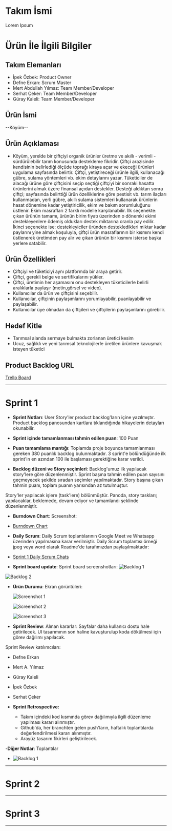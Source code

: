 # **Takım İsmi**

Lorem Ipsum

# Ürün İle İlgili Bilgiler

## Takım Elemanları

- İpek Özbek: Product Owner
- Defne Erkan: Scrum Master
- Mert Abdullah Yılmaz: Team Member/Developer
- Serhat Çeker: Team Member/Developer
- Güray Kaleli: Team Member/Developer

## Ürün İsmi

--Köyüm--

## Ürün Açıklaması

- Köyüm, yerelde bir çiftçiyi organik ürünler üretme ve akıllı - verimli - sürdürülebilir tarım konusunda destekleme fikridir. Çiftçi arazisinde kendisinin belirlediği ölçüde toprağı kiraya açar ve ekeceği ürünleri uygulama sayfasında belirtir. Çiftçi, yetiştireceği ürünle ilgili, kullanacağı gübre, sulama yöntemleri vb. ekim detaylarını yazar. Tüketiciler de alacağı ürüne göre çiftçisini seçip seçtiği çiftçiyi bir sonraki hasatta ürünlerini almak üzere finansal açıdan destekler.   Desteği aldıktan sonra çiftçi; sayfasında belirttiği ürün özelliklerine göre pestisit vb. tarım ilaçları kullanmadan, yerli gübre, akıllı sulama sistemleri kullanarak ürünlerin hasat dönemine kadar yetiştiricilik, ekim ve bakım sorumluluğunu üstlenir. Ekim masrafları 2 farklı modelle karşılanabilir. İlk seçenekte: çıkan ürünün tamamı, ürünün birim fiyatı üzerinden o dönemki ekimi destekleyenlere ödemiş oldukları destek miktarına oranla pay edilir. İkinci seçenekte ise: destekleyiciler üründen destekledikleri miktar kadar paylarını yine almak koşuluyla, çiftçi ürün masraflarının bir kısmını kendi üstlenerek üretimden pay alır ve çıkan ürünün bir kısmını isterse başka yerlere satabilir.


## Ürün Özellikleri

- Çiftçiyi ve tüketiciyi aynı platformda bir araya getirir.
- Çiftçi, gerekli belge ve sertifikalarını yükler. 
- Çiftçi, üretimin her aşamasını onu destekleyen tüketicilerle belirli aralıklarla paylaşır (metin,görsel ve video).
- Kullanıcılar da ürün ve çiftçisini seçebilir.
- Kullanıcılar, çiftçinin paylaşımlarını yorumlayabilir, puanlayabilir ve paylaşabilir. 
- Kullanıcılar üye olmadan da çiftçileri ve çiftçilerin paylaşımlarını görebilir.


## Hedef Kitle

- Tarımsal alanda sermaye bulmakta zorlanan üretici kesim
- Ucuz, sağlıklı ve yeni tarımsal teknolojilerle üretilen ürünlere kavuşmak isteyen tüketici



## Product Backlog URL

[Trello Board](https://trello.com/loremipsumakademi)

---

# Sprint 1

- **Sprint Notları**: User Story'ler product backlog'ların içine yazılmıştır. Product backlog panosundan kartlara tıklandığında hikayelerin detayları okunabilir.

- **Sprint içinde tamamlanması tahmin edilen puan**: 100 Puan

- **Puan tamamlama mantığı**: Toplamda proje boyunca tamamlanması gereken 380 puanlık backlog bulunmaktadır. 3 sprint'e bölündüğünde ilk sprint'in en azından 100 ile başlaması gerektiğine karar verildi.

- **Backlog düzeni ve Story seçimleri**: Backlog'umuz ilk yapılacak story'lere göre düzenlenmiştir. Sprint başına tahmin edilen puan sayısını geçmeyecek şekilde sıradan seçimler yapılmaktadır. Story başına çıkan tahmin puanı, toplam puanın yarısından az tutulmuştur. 

Story'ler yapılacak işlere (task'lere) bölünmüştür. Panoda, story taskları; yapılacaklar, beklemede, devam ediyor ve tamamlandı şeklinde düzenlenmiştir. 
- **Burndown Chart**: Screenshot:
- [Burndown Chart](https://i.hizliresim.com/8a2tidi.png)


- **Daily Scrum**: Daily Scrum toplantılarının  Google Meet ve Whatsapp üzerinden yapılmasına karar verilmiştir. Daily Scrum toplantısı örneği jpeg veya word olarak Readme'de tarafımızdan paylaşılmaktadır: 
- [Sprint 1 Daily Scrum Chats](https://docs.google.com/document/d/17S1QarkCarrh7e1b-AQMl7rOKw9qpJ4Cb8xHhcl1tYA/edit?usp=sharing)

- **Sprint board update**: Sprint board screenshotları: 
![Backlog 1](https://i.hizliresim.com/h27or12.png) 

![Backlog 2](https://i.hizliresim.com/fdvqqhx.png) 


- **Ürün Durumu**:  Ekran görüntüleri:

  ![Screenshot 1](https://i.hizliresim.com/ai2xxwk.png)
  
  ![Screenshot 2](https://i.hizliresim.com/tcv5y2w.png)
  
  ![Screenshot 3](https://i.hizliresim.com/j4crslo.png)

- **Sprint Review**: 
Alınan kararlar: Sayfalar daha kullanıcı dostu hale getirilecek. UI tasarımının son haline kavuşturulup koda dökülmesi için görev dağılımı yapılacak. 

Sprint Review katılımcıları: 
- Defne Erkan
- Mert A. Yılmaz
- Güray Kaleli
- İpek Özbek
- Serhat Çeker 

- **Sprint Retrospective:**
  - Takım içindeki kod kısmında görev dağılımıyla ilgili düzenleme yapılması kararı alınmıştır.
  - Github'da, her branchten gelen push'ların, haftalık toplantılarda değerlendirilmesi kararı alınmıştır.
  - Arayüz tasarım fikirleri geliştirilecek.

-**Diğer Notlar**: Toplantılar
- ![Backlog 1](https://i.hizliresim.com/4onfjiv.png) 


---

# Sprint 2


---

# Sprint 3

---
